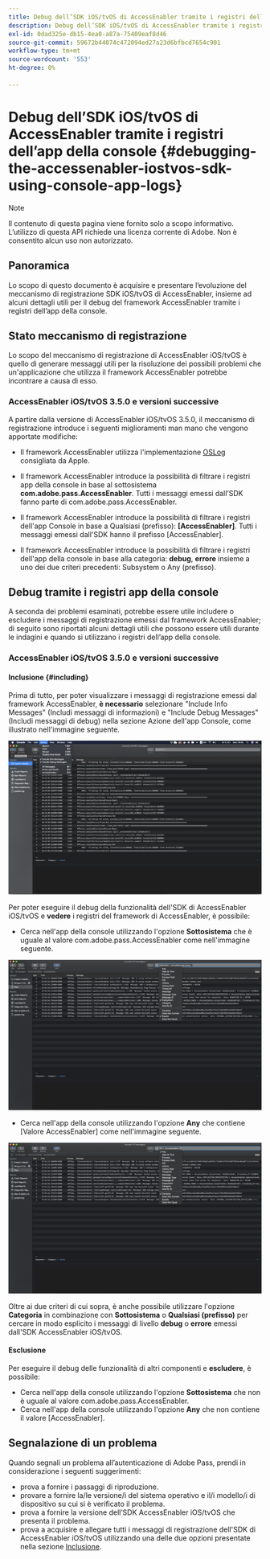 ```yaml
---
title: Debug dell’SDK iOS/tvOS di AccessEnabler tramite i registri dell’app della console
description: Debug dell’SDK iOS/tvOS di AccessEnabler tramite i registri dell’app della console
exl-id: 0dad325e-db15-4ea0-a87a-75409eaf8d46
source-git-commit: 59672b44074c472094ed27a23d6bfbcd7654c901
workflow-type: tm+mt
source-wordcount: '553'
ht-degree: 0%

---
```


# Debug dell’SDK iOS/tvOS di AccessEnabler tramite i registri dell’app della console {#debugging-the-accessenabler-iostvos-sdk-using-console-app-logs}

>[!NOTE]
>
>Il contenuto di questa pagina viene fornito solo a scopo informativo. L’utilizzo di questa API richiede una licenza corrente di Adobe. Non è consentito alcun uso non autorizzato.


## Panoramica

Lo scopo di questo documento è acquisire e presentare l’evoluzione del meccanismo di registrazione SDK iOS/tvOS di AccessEnabler, insieme ad alcuni dettagli utili per il debug del framework AccessEnabler tramite i registri dell’app della console.

## Stato meccanismo di registrazione

Lo scopo del meccanismo di registrazione di AccessEnabler iOS/tvOS è quello di generare messaggi utili per la risoluzione dei possibili problemi che un&#39;applicazione che utilizza il framework AccessEnabler potrebbe incontrare a causa di esso.

### AccessEnabler iOS/tvOS 3.5.0 e versioni successive

A partire dalla versione di AccessEnabler iOS/tvOS 3.5.0, il meccanismo di registrazione introduce i seguenti miglioramenti man mano che vengono apportate modifiche:

* Il framework AccessEnabler utilizza l&#39;implementazione [OSLog](https://developer.apple.com/documentation/os/oslog) consigliata da Apple.

* Il framework AccessEnabler introduce la possibilità di filtrare i registri app della console in base al sottosistema **com.adobe.pass.AccessEnabler**. Tutti i messaggi emessi dall’SDK fanno parte di com.adobe.pass.AccessEnabler.

* Il framework AccessEnabler introduce la possibilità di filtrare i registri dell&#39;app Console in base a Qualsiasi (prefisso): **[AccessEnabler]**. Tutti i messaggi emessi dall&#39;SDK hanno il prefisso [AccessEnabler].

* Il framework AccessEnabler introduce la possibilità di filtrare i registri dell&#39;app della console in base alla categoria: **debug**, **errore** insieme a uno dei due criteri precedenti: Subsystem o Any (prefisso).

## Debug tramite i registri app della console

A seconda dei problemi esaminati, potrebbe essere utile includere o escludere i messaggi di registrazione emessi dal framework AccessEnabler; di seguito sono riportati alcuni dettagli utili che possono essere utili durante le indagini e quando si utilizzano i registri dell’app della console.


### AccessEnabler iOS/tvOS 3.5.0 e versioni successive

#### Inclusione {#including}

Prima di tutto, per poter visualizzare i messaggi di registrazione emessi dal framework AccessEnabler, **è necessario** selezionare &quot;Include Info Messages&quot; (Includi messaggi di informazioni) e &quot;Include Debug Messages&quot; (Includi messaggi di debug) nella sezione Azione dell&#39;app Console, come illustrato nell&#39;immagine seguente.

![](assets/include-info-debug-msg.png)


Per poter eseguire il debug della funzionalità dell&#39;SDK di AccessEnabler iOS/tvOS e **vedere** i registri del framework di AccessEnabler, è possibile:

* Cerca nell&#39;app della console utilizzando l&#39;opzione **Sottosistema** che è uguale al valore com.adobe.pass.AccessEnabler come nell&#39;immagine seguente.

![](assets/subsys-console-app.png)

* Cerca nell&#39;app della console utilizzando l&#39;opzione **Any** che contiene
  [Valore AccessEnabler] come nell&#39;immagine seguente.

![](assets/any-optn-console-app.png)

Oltre ai due criteri di cui sopra, è anche possibile utilizzare l&#39;opzione **Categoria** in combinazione con **Sottosistema** o **Qualsiasi (prefisso)** per cercare in modo esplicito i messaggi di livello **debug** o **errore** emessi dall&#39;SDK AccessEnabler iOS/tvOS.

#### Esclusione

Per eseguire il debug delle funzionalità di altri componenti e **escludere**, è possibile:

* Cerca nell&#39;app della console utilizzando l&#39;opzione **Sottosistema** che non è uguale al valore com.adobe.pass.AccessEnabler.
* Cerca nell&#39;app della console utilizzando l&#39;opzione **Any** che non contiene il valore [AccessEnabler].

## Segnalazione di un problema

Quando segnali un problema all’autenticazione di Adobe Pass, prendi in considerazione i seguenti suggerimenti:

* prova a fornire i passaggi di riproduzione.
* provare a fornire la/le versione/i del sistema operativo e il/i modello/i di dispositivo su cui si è verificato il problema.
* prova a fornire la versione dell’SDK AccessEnabler iOS/tvOS che presenta il problema.
* prova a acquisire e allegare tutti i messaggi di registrazione dell&#39;SDK di AccessEnabler iOS/tvOS utilizzando una delle due opzioni presentate nella sezione [Inclusione](#including).
